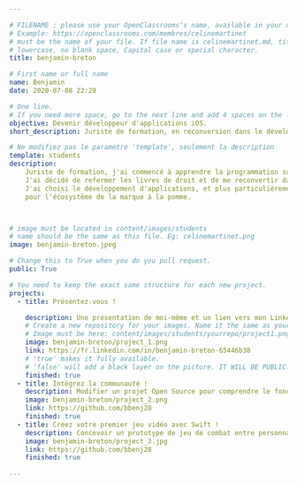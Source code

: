 ```yaml
---

# FILENAME : please use your OpenClassrooms's name, available in your url.
# Example: https://openclassrooms.com/membres/celinemartinet
# must be the name of your file. If file name is celinemartinet.md, title is celinemartinet.
# lowercase, no blank space, Capital case or special character.
title: benjamin-breton

# First name or full name
name: Benjamin
date: 2020-07-08 22:28

# One line.
# If you need more space, go to the next line and add 4 spaces on the left, as in 'description'.
objective: Devenir développeur d'applications iOS.
short_description: Juriste de formation, en reconversion dans le développement d'applications iOS.

# Ne modifiez pas le paramètre 'template', seulement la description
template: students
description:
    Juriste de formation, j'ai commencé à apprendre la programmation sur mon temps libre. 
    J'ai décidé de refermer les livres de droit et de me reconvertir dans le développement.
    J'ai choisi le développement d'applications, et plus particulièrement 
    pour l'écosystème de la marque à la pomme.



# image must be located in content/images/students
# name should be the same as this file. Eg: celinemartinet.png
image: benjamin-breton.jpeg

# Change this to True when you do you pull request.
public: True

# You need to keep the exact same structure for each new project.
projects:
  - title: Présentez-vous !

    description: Une présentation de moi-même et un lien vers mon LinkedIn.
    # Create a new repository for your images. Name it the same as your nickname and profile picture.
    # Image must be here: content/images/students/yourrepo/project1.png
    image: benjamin-breton/project_1.png
    link: https://fr.linkedin.com/in/benjamin-breton-65446b38
    # 'true' makes it fully available.
    # 'false' will add a black layer on the picture. IT WILL BE PUBLIC!
    finished: true
  - title: Intégrez la communauté !
    description: Modifier un projet Open Source pour comprendre le fonctionnement de Git et de Github
    image: benjamin-breton/project_2.png
    link: https://github.com/bbenj28
    finished: true
  - title: Créez votre premier jeu vidéo avec Swift !
    description: Concevoir un prototype de jeu de combat entre personnages avec Swift
    image: benjamin-breton/project_3.jpg
    link: https://github.com/bbenj28
    finished: true
    
---
```

